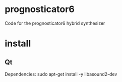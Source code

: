 # prognosticator6
Code for the prognosticator6 hybrid synthesizer

# install
## Qt
Dependencies:
    sudo apt-get install -y libasound2-dev
